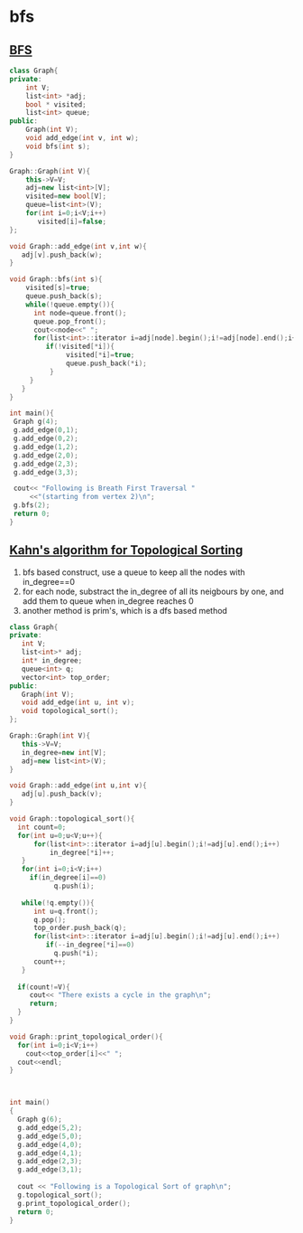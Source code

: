 # bfs

## [BFS](https://www.geeksforgeeks.org/breadth-first-search-or-bfs-for-a-graph/) 


```c++
class Graph{
private:
    int V;
    list<int> *adj;
    bool * visited;
    list<int> queue;
public:
    Graph(int V);
    void add_edge(int v, int w);
    void bfs(int s);
}  

Graph::Graph(int V){
    this->V=V;
    adj=new list<int>[V];
    visited=new bool[V];
    queue=list<int>(V); 
    for(int i=0;i<V;i++)
       visited[i]=false;
};

void Graph::add_edge(int v,int w){
   adj[v].push_back(w);
}

void Graph::bfs(int s){
    visited[s]=true;
    queue.push_back(s);
    while(!queue.empty()){
      int node=queue.front();
      queue.pop_front();
      cout<<node<<" ";
      for(list<int>::iterator i=adj[node].begin();i!=adj[node].end();i++){
         if(!visited[*i]){
              visited[*i]=true;
              queue.push_back(*i);
          }
     }  
   }
}

int main(){
 Graph g(4);
 g.add_edge(0,1);
 g.add_edge(0,2);
 g.add_edge(1,2);
 g.add_edge(2,0);
 g.add_edge(2,3);
 g.add_edge(3,3);

 cout<< "Following is Breath First Traversal "
     <<"(starting from vertex 2)\n";
 g.bfs(2);
 return 0;
}
```





## [Kahn's algorithm for Topological Sorting](https://www.geeksforgeeks.org/topological-sorting-indegree-based-solution/)
1. bfs based construct, use a queue to keep all the nodes with in_degree==0
2. for each node, substract the in_degree of all its neigbours by one, and add them to queue when in_degree reaches 0
3. another method is prim's, which is a dfs based method 


```c++
class Graph{
private:
   int V;
   list<int>* adj;
   int* in_degree;
   queue<int> q;
   vector<int> top_order;
public:
   Graph(int V);
   void add_edge(int u, int v);
   void topological_sort();
};

Graph::Graph(int V){
   this->V=V;
   in_degree=new int[V];
   adj=new list<int>(V);
}

void Graph::add_edge(int u,int v){
   adj[u].push_back(v);
}

void Graph::topological_sort(){
  int count=0; 
  for(int u=0;u<V;u++){
      for(list<int>::iterator i=adj[u].begin();i!=adj[u].end();i++)
          in_degree[*i]++;
   }
   for(int i=0;i<V;i++)
     if(in_degree[i]==0)
           q.push(i);
 
   while(!q.empty()){
      int u=q.front();
      q.pop();
      top_order.push_back(q);
      for(list<int>::iterator i=adj[u].begin();i!=adj[u].end();i++)
         if(--in_degree[*i]==0)
           q.push(*i);
      count++;
   }
   
  if(count!=V){
     cout<< "There exists a cycle in the graph\n";
     return;
  }
}

void Graph::print_topological_order(){
  for(int i=0;i<V;i++)
    cout<<top_order[i]<<" ";
  cout<<endl;
}



int main()
{
  Graph g(6);
  g.add_edge(5,2);
  g.add_edge(5,0);
  g.add_edge(4,0);
  g.add_edge(4,1);
  g.add_edge(2,3);
  g.add_edge(3,1);
  
  cout << "Following is a Topological Sort of graph\n";
  g.topological_sort();
  g.print_topological_order();
  return 0;  
}

```



